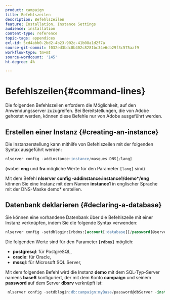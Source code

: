 ```yaml
---
product: campaign
title: Befehlszeilen
description: Befehlszeilen
feature: Installation, Instance Settings
audience: installation
content-type: reference
topic-tags: appendices
exl-id: 5cd4abb0-2bd2-4b23-902c-41b08a1d2f7a
source-git-commit: f032ed3bdc0b402c8281bc34e6cb29f3c575aaf9
workflow-type: tm+mt
source-wordcount: '145'
ht-degree: 4%

---
```


# Befehlszeilen{#command-lines}



Die folgenden Befehlszeilen erfordern die Möglichkeit, auf den Anwendungsserver zuzugreifen. Bei Bereitstellungen, die von Adobe gehostet werden, können diese Befehle nur von Adobe ausgeführt werden.

## Erstellen einer Instanz {#creating-an-instance}

Die Instanzerstellung kann mithilfe von Befehlszeilen mit der folgenden Syntax ausgeführt werden:

```sql
nlserver config -addinstance:instance/masques DNS[/lang]
```

(wobei **eng** und **fra** mögliche Werte für den Parameter `[lang]` sind)

Mit dem Befehl **nlserver config -addinstance:instance1/demo&#42;/eng** können Sie eine Instanz mit dem Namen **instance1** in englischer Sprache mit der DNS-Maske demo&#42; erstellen.

## Datenbank deklarieren {#declaring-a-database}

Sie können eine vorhandene Datenbank über die Befehlszeile mit einer Instanz verknüpfen, indem Sie die folgende Syntax verwenden:

```sql
nlserver config -setdblogin:[rbdms:]account[:database][/password]@server
```

Die folgenden Werte sind für den Parameter **`[rdbms]`** möglich:

* **postgresql**: für PostgreSQL,
* **oracle**: für Oracle,
* **mssql**: für Microsoft SQL Server,

Mit dem folgenden Befehl wird die Instanz **demo** mit dem SQL-Typ-Server namens **base6** konfiguriert, der mit dem Konto **campaign** und seinem **password** auf dem Server **dbsrv** verknüpft ist:

```sql
 nlserver config -setdblogin:db:campaign:myBase/password@dbServer -instance:demo
```
